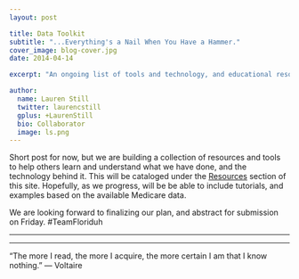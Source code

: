 ```yaml
---
layout: post

title: Data Toolkit
subtitle: "...Everything's a Nail When You Have a Hammer."
cover_image: blog-cover.jpg
date: 2014-04-14

excerpt: "An ongoing list of tools and technology, and educational resources necessary to get started with public data analysis. TL;DR Not a tutorial, but pretty damn close."

author:
  name: Lauren Still
  twitter: laurencstill
  gplus: +LaurenStill 
  bio: Collaborator
  image: ls.png
---
```


Short post for now, but we are building a collection of resources and tools to help others learn and understand what we have done, and the technology behind it. This will be cataloged under the <a href="teamfloriduh.com/resources">Resources</a> section of this site.  Hopefully, as we progress, will be be able to include tutorials, and examples based on the available Medicare data.  

We are looking forward to finalizing our plan, and abstract for submission on Friday.  #TeamFloriduh


<hr>
<hr>
“The more I read, the more I acquire, the more certain I am that I know nothing.” 
― Voltaire